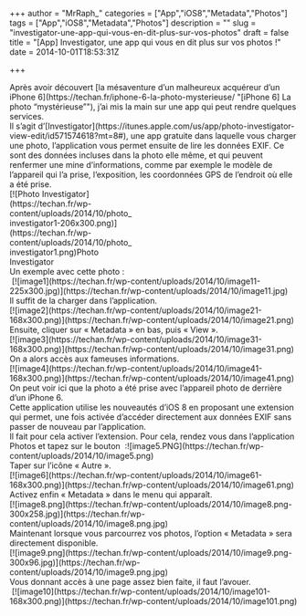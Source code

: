 +++
author = "MrRaph_"
categories = ["App","iOS8","Metadata","Photos"]
tags = ["App","iOS8","Metadata","Photos"]
description = ""
slug = "investigator-une-app-qui-vous-en-dit-plus-sur-vos-photos"
draft = false
title = "[App] Investigator, une app qui vous en dit plus sur vos photos !"
date = 2014-10-01T18:53:31Z

+++


<div>Après avoir découvert [la mésaventure d’un malheureux acquéreur d’un iPhone 6](https://techan.fr/iphone-6-la-photo-mysterieuse/ "[iPhone 6] La photo “mystérieuse”"), j’ai mis la main sur une app qui peut rendre quelques services.</div><div></div><div></div><div>Il s’agit d’[Investigator](https://itunes.apple.com/us/app/photo-investigator-view-edit/id571574618?mt=8#), une app gratuite dans laquelle vous charger une photo, l’application vous permet ensuite de lire les données EXIF. Ce sont des données incluses dans la photo elle même, et qui peuvent renfermer une mine d’informations, comme par exemple le modèle de l’appareil qui l’a prise, l’exposition, les coordonnées GPS de l’endroit où elle a été prise.</div><div></div><div><div class="wp-caption aligncenter" id="attachment_160" style="width: 216px">[![Photo Investigator](https://techan.fr/wp-content/uploads/2014/10/photo_investigator1-206x300.png)](https://techan.fr/wp-content/uploads/2014/10/photo_investigator1.png)Photo Investigator

</div></div><div></div><div></div><div>Un exemple avec cette photo :</div><div></div><div></div><div> [![image1](https://techan.fr/wp-content/uploads/2014/10/image11-225x300.jpg)](https://techan.fr/wp-content/uploads/2014/10/image11.jpg)</div><div></div><div>Il suffit de la charger dans l’application.</div><div></div><div></div><div>[![image2](https://techan.fr/wp-content/uploads/2014/10/image21-168x300.png)](https://techan.fr/wp-content/uploads/2014/10/image21.png)</div><div></div><div>Ensuite, cliquer sur « Metadata » en bas, puis « View ».</div><div></div><div></div><div>[![image3](https://techan.fr/wp-content/uploads/2014/10/image31-168x300.png)](https://techan.fr/wp-content/uploads/2014/10/image31.png)</div><div></div><div>On a alors accès aux fameuses informations.</div><div></div><div></div><div>[![image4](https://techan.fr/wp-content/uploads/2014/10/image41-168x300.png)](https://techan.fr/wp-content/uploads/2014/10/image41.png)</div><div></div><div>On peut voir ici que la photo a été prise avec l’appareil photo de derrière d’un iPhone 6.</div><div></div><div></div><div>Cette application utilise les nouveautés d’iOS 8 en proposant une extension qui permet, une fois activée d’accéder directement aux données EXIF sans passer de nouveau par l’application.</div><div></div><div>Il fait pour cela activer l’extension. Pour cela, rendez vous dans l’application Photos et tapez sur le bouton  :![image5.PNG](https://techan.fr/wp-content/uploads/2014/10/image5.png)</div><div></div><div>Taper sur l’icône « Autre ».</div><div></div><div></div><div>[![image6](https://techan.fr/wp-content/uploads/2014/10/image61-168x300.png)](https://techan.fr/wp-content/uploads/2014/10/image61.png)</div><div></div><div>Activez enfin « Metadata » dans le menu qui apparaît.</div><div></div><div></div><div>[![image8.png](https://techan.fr/wp-content/uploads/2014/10/image8.png-300x258.jpg)](https://techan.fr/wp-content/uploads/2014/10/image8.png.jpg)</div><div></div><div>Maintenant lorsque vous parcourrez vos photos, l’option « Metadata » sera directement disponible.</div><div></div><div></div><div>[![image9.png](https://techan.fr/wp-content/uploads/2014/10/image9.png-300x96.jpg)](https://techan.fr/wp-content/uploads/2014/10/image9.png.jpg)</div><div></div><div>Vous donnant accès à une page assez bien faite, il faut l’avouer.</div><div></div><div> [![image10](https://techan.fr/wp-content/uploads/2014/10/image101-168x300.png)](https://techan.fr/wp-content/uploads/2014/10/image101.png)</div><div></div><div></div>
